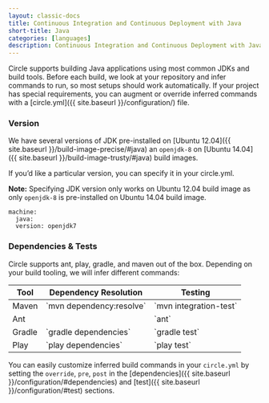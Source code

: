 ```yaml
---
layout: classic-docs
title: Continuous Integration and Continuous Deployment with Java
short-title: Java
categories: [languages]
description: Continuous Integration and Continuous Deployment with Java
---
```


Circle supports building Java applications using most common JDKs and build tools.
Before each build, we look at your repository and infer commands to run, so most
setups should work automatically.
If your project has special requirements, you can augment or override inferred commands
with a [circle.yml]({{ site.baseurl }}/configuration/) file.

### Version

We have several versions of JDK pre-installed on [Ubuntu 12.04]({{ site.baseurl }}/build-image-precise/#java) an `openjdk-8` on [Ubuntu 14.04]({{ site.baseurl }}/build-image-trusty/#java) build images.

If you’d like a particular version, you can specify it in your circle.yml.

**Note:**
Specifying JDK version only works on Ubuntu 12.04 build image as only `openjdk-8` is pre-installed on Ubuntu 14.04 build image.

```
machine:
  java:
  version: openjdk7
```

### Dependencies & Tests

Circle supports ant, play, gradle, and maven out of the box.
Depending on your build tooling, we will infer different commands:

<table class='table'>
  <thead>
    <tr>
      <th>Tool</th>
      <th>Dependency Resolution</th>
      <th>Testing</th>
    </tr>
  </thead>
  <tbody>
    <tr>
      <td>Maven</td>
      <td>
        `mvn dependency:resolve`
      </td>
      <td>
        `mvn integration-test`
      </td>
    </tr>
    <tr>
      <td>Ant</td>
      <td></td>
      <td>
        `ant`
      </td>
    </tr>
    <tr>
      <td>Gradle</td>
      <td>
        `gradle dependencies`
      </td>
      <td>
        `gradle test`
      </td>
    </tr>
    <tr>
      <td>Play</td>
      <td>
        `play dependencies`
      </td>
      <td>
        `play test`
      </td>
    </tr>
  </tbody>
</table>

You can easily customize inferred build commands in your `circle.yml`
by setting the `override`, `pre`, `post` in the
[dependencies]({{ site.baseurl }}/configuration/#dependencies) and
[test]({{ site.baseurl }}/configuration/#test) sections.
